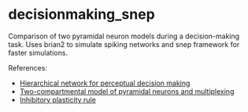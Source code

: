 # decisionmaking_snep

Comparison of two pyramidal neuron models during a decision-making task. 
Uses brian2 to simulate spiking networks and snep framework for faster simulations.

References:
- [Hierarchical network for perceptual decision making](https://www.nature.com/articles/ncomms7177)
- [Two-compartmental model of pyramidal neurons and multiplexing](https://www.pnas.org/content/115/27/E6329)
- [Inhibitory plasticity rule](http://science.sciencemag.org/content/334/6062/1569.full)
